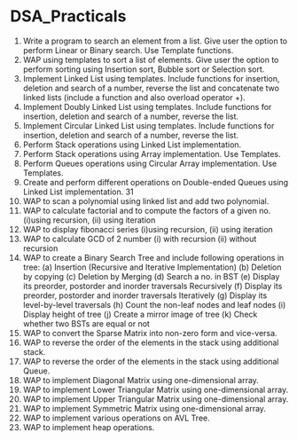   # DSA_Practicals
  
1. Write a program to search an element from a list. Give user the option to perform Linear or Binary search. Use Template functions.
2. WAP using templates to sort a list of elements. Give user the option to perform sorting using Insertion sort, Bubble sort or Selection sort.
3. Implement Linked List using templates. Include functions for insertion, deletion and search of a number, reverse the list and concatenate two linked    lists (include a function and also overload operator +).
4. Implement Doubly Linked List using templates. Include functions for insertion, deletion and search of a number, reverse the list.
5. Implement Circular Linked List using templates. Include functions for insertion, deletion and search of a number, reverse the list.
6. Perform Stack operations using Linked List implementation.
7. Perform Stack operations using Array implementation. Use Templates.
8. Perform Queues operations using Circular Array implementation. Use Templates.
9. Create and perform different operations on Double-ended Queues using Linked List implementation. 31
10. WAP to scan a polynomial using linked list and add two polynomial.
11. WAP to calculate factorial and to compute the factors of a given no. (i)using recursion, (ii) using iteration
12.  WAP to display fibonacci series (i)using recursion, (ii) using iteration
13. WAP to calculate GCD of 2 number (i) with recursion (ii) without recursion
14. WAP to create a Binary Search Tree and include following operations in tree: (a) Insertion (Recursive and Iterative Implementation) (b) Deletion by copying (c) Deletion by Merging (d) Search a no. in BST (e) Display its preorder, postorder and inorder traversals Recursively (f) Display its preorder, postorder and inorder traversals Iteratively (g) Display its level-by-level traversals (h) Count the non-leaf nodes and leaf nodes (i) Display height of tree (j) Create a mirror image of tree (k) Check whether two BSTs are equal or not
15. WAP to convert the Sparse Matrix into non-zero form and vice-versa.
16. WAP to reverse the order of the elements in the stack using additional stack.
17. WAP to reverse the order of the elements in the stack using additional Queue.
18. WAP to implement Diagonal Matrix using one-dimensional array.
19. WAP to implement Lower Triangular Matrix using one-dimensional array.
20. WAP to implement Upper Triangular Matrix using one-dimensional array.
21. WAP to implement Symmetric Matrix using one-dimensional array.
23. WAP to implement various operations on AVL Tree.
24. WAP to implement heap operations.

